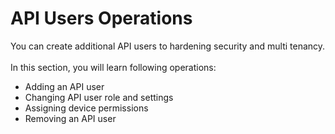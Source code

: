 # API Users Operations

You can create additional API users to hardening security and multi tenancy.\
\
In this section, you will learn following operations:

* Adding an API user
* Changing API user role and settings
* Assigning device permissions
* Removing an API user
